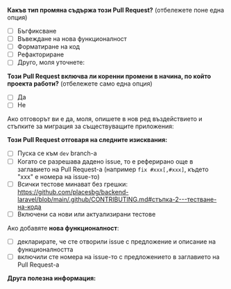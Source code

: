 <!--
Моля, прочетете насоките за пускане на Pull Request:
https://github.com/placesbg/backend-laravel/blob/main/.github/CONTRIBUTING.md#стъпка-4---подаване-на-промените-към-нашето-хранилище-pull-request
-->

<!-- PULL REQUEST TEMPLATE -->
<!-- (Променете "[ ]" на "[x]", за да отбележите конкретно нещо) -->

**Какъв тип промяна съдържа този Pull Request?** (отбележете поне една опция)

- [ ] Бъгфиксване
- [ ] Въвеждане на нова функционалност
- [ ] Форматиране на код
- [ ] Рефакториране
- [ ] Друго, моля уточнете:

**Този Pull Request включва ли коренни промени в начина, по който проекта работи?** (отбележете само една опция)

- [ ] Да
- [ ] Не

Ако отговорът ви е да, моля, опишете в нов ред въздействието и стъпките за миграция за съществуващите приложения:

**Този Pull Request отговаря на следните изисквания:**

- [ ] Пуска се към `dev` branch-a
- [ ] Когато се разрешава дадено issue, то е реферирано още в заглавието на Pull Request-a (например `fix #xxx[,#xxx]`, където "xxx" е номера на issue-то)
- [ ] Всички тестове минават без грешки: https://github.com/placesbg/backend-laravel/blob/main/.github/CONTRIBUTING.md#стъпка-2---тестване-на-кода
- [ ] Включени са нови или актуализирани тестове

Ако добавяте **нова функционалност**:
- [ ] декларирате, че сте отворили issue с предложение и описание на функционалността
- [ ] включили сте номера на issue-то с предложението в заглавието на Pull Request-a

**Друга полезна информация:**

<!-- опишете тук, ако е налична такава -->
